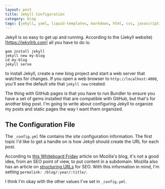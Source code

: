 ```yaml
---
layout: post
title: Jekyll Configuration
category: blog
tags: [jekyll, yaml, liquid-templates, markdown, html, css, javascript, compass, sass, git, mathjax, bundler]
---
```

Jekyll is so easy to get up and running. According to the (Jekyll website)[https://jekyllrb.com] all you have to do is:

    gem install jekyll
    jekyll new my-blog
    cd my-blog
    jekyll serve

to install Jekyll, create a new blog project and start a web server that watches for changes. If you open a web browser to ```http://localhost:4000```, you'll see the default site that ```jekyll new``` created.

The thing with GitHub pages is that you have to run Bundler to ensure you have a set of gems installed that are compatible with GitHub, but that's for another blog post. I'm going to write about configuring Jekyll to organize my posts and static pages the way I want them organized.

## The Configuration File
The ```_config.yml``` file contains the site configuration information. The first topic I'd like to get a handle on is how Jekyll should create the URL for each post.

According to [this Whiteboard Friday](https://moz.com/blog/subdomains-vs-subfolders-rel-canonical-vs-301-how-to-structure-links-optimally-for-seo-whiteboard-friday) article on Mozilla's blog, it's not a good idea, from an SEO point of view, to put content in a subdomain. Mozilla also has an article on [structuring URLs](https://moz.com/blog/15-seo-best-practices-for-structuring-urls) for SEO. With this information in mind, I'm setting ```permalink: /blog/:year/:title/```.

I think I'm okay with the other values I've set in ```_config.yml```.
